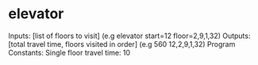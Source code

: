 # elevator

Inputs: [list of floors to visit] (e.g elevator start=12 floor=2,9,1,32)
Outputs: [total travel time, floors visited in order] (e.g 560 12,2,9,1,32)
Program Constants: Single floor travel time: 10